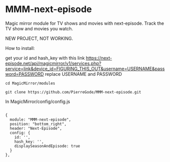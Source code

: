 # MMM-next-episode
Magic mirror module for TV shows and movies with next-episode. Track the TV show and movies you watch.

NEW PROJECT, NOT WORKING.

How to install:<p></p>
get your id and hash_key with this link https://next-episode.net/api/magicmirror/v1/services.php?service=link&device_id=FIGURING_THIS_OUT&username=USERNAME&password=PASSWORD
replace USERNAME and PASSWORD

```
cd MagicMirror/modules
```
```
git clone https://github.com/PierreGode/MMM-next-episode.git
```
In MagicMirror/config/config.js
```

{
  module: "MMM-next-episode",
  position: "bottom_right",
  header: "Next-Episode",
  config: {
    id: '',
    hash_key: '',
    displaySeasonAndEpisode: true
  }
},
```
